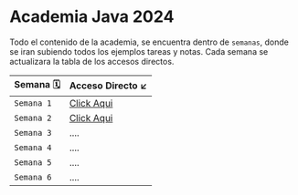 # Academia Java 2024

Todo el contenido de la academia, se encuentra dentro de `semanas`, donde se iran subiendo todos los ejemplos
tareas y notas. Cada semana se actualizara la tabla de los accesos directos.

| Semana     🗓️ | Acceso Directo   ↙️                                                                   |
|----------------|---------------------------------------------------------------------------------------|
| `Semana 1 `    | [Click Aqui](https://github.com/DavidRamirez5/Java_Academy/tree/main/semanas/semana1) |
| `Semana 2`     | [Click Aqui](https://github.com/DavidRamirez5/Java_Academy/tree/main/semanas/semana2/tareas)                                                                                  |
| `Semana 3`     | ....                                                                                  |
| `Semana 4`     | ....                                                                                  |
| `Semana 5`     | ....                                                                                  |
| `Semana 6`     | ....                                                                                  |
